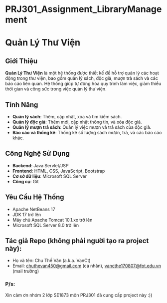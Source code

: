 # PRJ301_Assignment_LibraryManagement
# Quản Lý Thư Viện

## Giới Thiệu

**Quản Lý Thư Viện** là một hệ thống được thiết kế để hỗ trợ quản lý các hoạt động trong thư viện, bao gồm quản lý sách, độc giả, mượn trả sách và các báo cáo liên quan. Hệ thống giúp tự động hóa quy trình làm việc, giảm thiểu thời gian và công sức trong việc quản lý thư viện.

## Tính Năng

- **Quản lý sách**: Thêm, cập nhật, xóa và tìm kiếm sách.
- **Quản lý độc giả**: Thêm mới, cập nhật thông tin, và xóa độc giả.
- **Quản lý mượn trả sách**: Quản lý việc mượn và trả sách của độc giả.
- **Báo cáo và thống kê**: Thống kê số lượng sách mượn, trả, và các báo cáo khác.

## Công Nghệ Sử Dụng

- **Backend**: Java Servlet/JSP
- **Frontend**: HTML, CSS, JavaScript, Bootstrap
- **Cơ sở dữ liệu**: Microsoft SQL Server
- **Công cụ**: Git

## Yêu Cầu Hệ Thống

- Apache NetBeans 17
- JDK 17 trở lên
- Máy chủ Apache Tomcat 10.1.xx trở lên
- Microsoft SQL Server 8.0 trở lên

## Tác giả Repo (không phải người tạo ra project này):
- Họ và tên: Chu Thế Văn (a.k.a. VanCt)
- Email: chuthevan450@gmail.com (cá nhân), vancthe170807@fpt.edu.vn (mail trường)

### P/s: 
Xin cảm ơn nhóm 2 lớp SE1873 môn PRJ301 đã cung cấp project này :))
